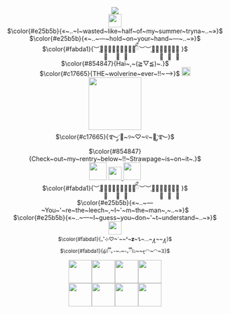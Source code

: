 <p align="center">
 <a href="https://visitcount.itsvg.in">
  <img src="https://visitcount.itsvg.in/api?id=LuvUrGutz&label=%CB%86%F0%90%83%B7%CB%86&color=10&icon=7&pretty=false" /> <br />
</a>
 <img src="https://file.garden/Zlo7whFY2AfQROME/Tumblr_l_206283575022602.jpg" "width="30" height="30"> <br />
  $\color{#e25b5b}{«~..~I~wasted~like~half~of~my~summer~tryna~..~»}$<br /> 
 $\color{#e25b5b}{«~..~—~hold~on~your~hand~—~..~»}$ <br /> 
 $\color{#fabda1}{︶֪︶︶֪︶︶︶֪︶︶֪︶︶ིྀ︶︶֪︶︶︶֪︶︶֪︶︶֪ }$<br />
 $\color{#854847}{Hai~,~(⁠≧⁠▽⁠≦⁠)~.}$ <br />
$\color{#c17665}{THE~wolverine~ever~!!~—>}$ <a href="https://github.com/WheresTheExit"><img src="https://file.garden/Zlo7whFY2AfQROME/ff9a7f5d7869b7613c7dcb4fb43345ef555f8bdb.gif" "width="20" height=20" > </a> <br />
<img src="https://file.garden/Zlo7whFY2AfQROME/20240910_060339.jpg" "width="120" height="120"> <br />
  $\color{#c17665}{࿐༘་🐺~୨~♡~୧~🐇་༘࿐}$ <br />
  $\color{#854847}{Check~out~my~rentry~below~!!~Strawpage~is~on~it~.}$<br />
<img src="https://file.garden/Zlo7whFY2AfQROME/Argenti%201.png" "width="40" height="40"> <a href="https://rentry.co/LuvUrBlood"><img src="https://file.garden/Zlo7whFY2AfQROME/Tumblr_l_4374811607490.gif" "width="30" height=30" > </a> <img src="https://file.garden/Zlo7whFY2AfQROME/Argenti%201.png" "width="40" height="40"> <br />
  $\color{#fabda1}{︶֪︶︶֪︶︶︶֪︶︶֪︶︶ིྀ︶︶֪︶︶︶֪︶︶֪︶︶֪ }$<br />
  $\color{#e25b5b}{«~..~—~You~'~re~the~leech~,~I~'~m~the~man~,~..~»}$ <br /> 
 $\color{#e25b5b}{«~..~—~I~guess~you~don~'~t~understand~..~»}$ <br />
 <img src="https://file.garden/Zlo7whFY2AfQROME/Tumblr_l_206285126638910.jpg" "width="30" height="30"> <br />
   <sub/> $\color{#fabda1}{₊˚⊹♡~`~~ᶻ~𝘇~𐰁~...~႔~~႔}$</sub> <br />
<sub/>$\color{#fabda1}{໒꒰ྀི｡-~˕~-｡ྀི꒱১~~ᠸ◠~◠~𐅠}$ <br />
 <img src="https://files.catbox.moe/33448i.gif" "width="" height="53"><img src="https://files.catbox.moe/9q2w18.png" "width="" height="53"><img src="https://files.catbox.moe/mgfgrv.jpg" "width="" height="53"><img src="https://files.catbox.moe/wfxvbx.gif" "width="" height="53"> <br />
 <img src="https://files.catbox.moe/2qo1ye.jpg" "width="" height="53"><img src="https://files.catbox.moe/bedq7w.png" "width="" height="53"><img src="https://files.catbox.moe/i6jrbi.png" "width="" height="53"><img src="https://files.catbox.moe/xbu5dw.png" "width="" height="53"> <br />
</div>
